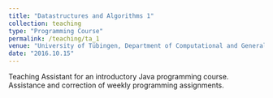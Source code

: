 ```yaml
---
title: "Datastructures and Algorithms 1"
collection: teaching
type: "Programming Course"
permalink: /teaching/ta_1
venue: "University of Tübingen, Department of Computational and General Linguistics"
date: "2016.10.15"
---
```

Teaching Assistant for an introductory Java programming course.
Assistance and correction of weekly programming assignments.
